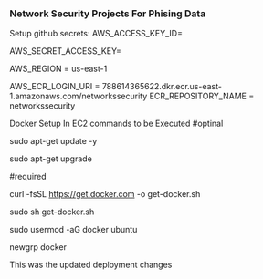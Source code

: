### Network Security Projects For Phising Data

Setup github secrets:
AWS_ACCESS_KEY_ID=

AWS_SECRET_ACCESS_KEY=

AWS_REGION = us-east-1

AWS_ECR_LOGIN_URI = 788614365622.dkr.ecr.us-east-1.amazonaws.com/networkssecurity
ECR_REPOSITORY_NAME = networkssecurity


Docker Setup In EC2 commands to be Executed
#optinal

sudo apt-get update -y

sudo apt-get upgrade

#required

curl -fsSL https://get.docker.com -o get-docker.sh

sudo sh get-docker.sh

sudo usermod -aG docker ubuntu

newgrp docker

This was the updated deployment changes